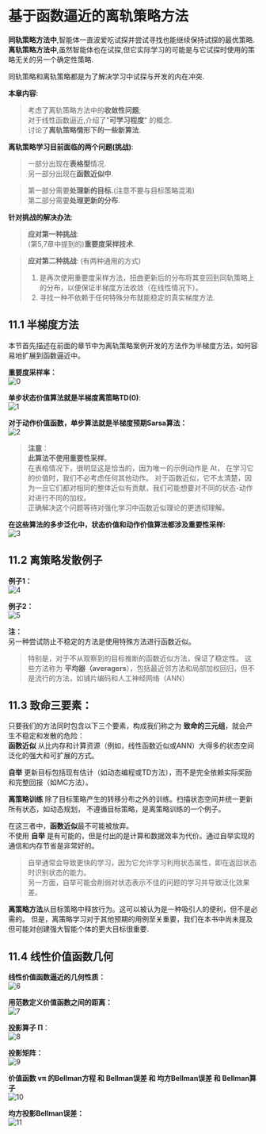 # 基于函数逼近的离轨策略方法  
**同轨策略方法中**,智能体一直波爱吃试探并尝试寻找也能继续保持试探的最优策略.   
**离轨策略方法中**,虽然智能体也在试探,但它实际学习的可能是与它试探时使用的策略无关的另一个确定性策略.   

同轨策略和离轨策略都是为了解决学习中试探与开发的内在冲突.    

**本章内容**:   
> 考虑了离轨策略方法中的**收敛性问题**;   
> 对于线性函数逼近,介绍了"**可学习程度**" 的概念.   
> 讨论了**离轨策略情形下的一些新算法**.   
  
**离轨策略学习目前面临的两个问题(挑战)**:   
> 一部分出现在**表格型**情况.   
> 另一部分出现在**函数近似中**.

> 第一部分需要**处理新的目标.**(注意不要与目标策略混淆)   
> 第二部分需要**处理更新的分布**.   

**针对挑战的解决办法**:   
> **应对第一种挑战**:  
> (第5,7章中提到的)**重要度采样技术**.   

> **应对第二种挑战**: (有两种通用的方式)   
> 1. 是再次使用重要度采样方法，扭曲更新后的分布将其变回到同轨策略上的分布，以便保证半梯度方法收敛（在线性情况下）。   
> 2. 寻找一种不依赖于任何特殊分布就能稳定的真实梯度方法.   

##  11.1 半梯度方法  
本节首先描述在前面的章节中为离轨策略案例开发的方法作为半梯度方法，如何容易地扩展到函数逼近中。   

**重要度采样率：**   
![0](/home/tenglong/0.png)   

**单步状态价值算法就是半梯度离策略TD(0)**:   
![1](/home/tenglong/0.png)   

**对于动作价值函数，单步算法就是半梯度预期Sarsa算法：**   
![2](/home/tenglong/0.png)    
 >**注意**：   
 > **此算法不使用重要性采样**。   
 在表格情况下，很明显这是恰当的，因为唯一的示例动作是 At， 在学习它的价值时，我们不必考虑任何其他动作。  对于函数近似，它不太清楚，因为一旦它们都对相同的整体近似有贡献，我们可能想要对不同的状态-动作对进行不同的加权。   
 > 正确解决这个问题等待对强化学习中函数近似理论的更透彻理解。   
 
 **在这些算法的多步泛化中，状态价值和动作价值算法都涉及重要性采样:**  
 ![3](/home/tenglong/0.png)   
 
##  11.2 离策略发散例子   
**例子1：**   
![4](/home/tenglong/0.png)    

**例子2：**   
![5](/home/tenglong/0.png)    

 **注：**   
 另一种尝试防止不稳定的方法是使用特殊方法进行函数近似。   
 > 特别是，对于不从观察到的目标推断的函数近似方法，保证了稳定性。 这些方法称为 **平均器（averagers**），包括最近邻方法和局部加权回归，但不是流行的方法，如铺片编码和人工神经网络（ANN）   
 
##  11.3 致命三要素：  
只要我们的方法同时包含以下三个要素，构成我们称之为 **致命的三元组**，就会产生不稳定和发散的危险：   
**函数近似** 从比内存和计算资源（例如，线性函数近似或ANN）大得多的状态空间泛化的强大和可扩展的方式。  

**自举** 更新目标包括现有估计（如动态编程或TD方法），而不是完全依赖实际奖励和完整回报（如MC方法）。  

**离策略训练** 除了目标策略产生的转移分布之外的训练。扫描状态空间并统一更新所有状态，如动态规划， 不遵循目标策略，是离策略训练的一个例子。   

在这三者中，**函数近似**最不可能被放弃。   
不使用 **自举** 是有可能的，但是付出的是计算和数据效率为代价。通过自举实现的通信和内存节省是非常好的。   
>  自举通常会导致更快的学习，因为它允许学习利用状态属性，即在返回状态时识别状态的能力。    
> 另一方面，自举可能会削弱对状态表示不佳的问题的学习并导致泛化效果差。    

 **离策略方法**从目标策略中释放行为。这可以被认为是一种吸引人的便利，但不是必需的。 但是，离策略学习对于其他预期的用例至关重要，我们在本书中尚未提及但可能对创建强大智能个体的更大目标很重要.   
 
##  11.4 线性价值函数几何
**线性价值函数逼近的几何性质：**  
![6](/home/tenglong/0.png)    

**用范数定义价值函数之间的距离：**   
![7](/home/tenglong/0.png)    

**投影算子 Π**：   
![8](/home/tenglong/0.png)    

**投影矩阵：**  
![9](/home/tenglong/0.png)   

**价值函数 vπ 的Bellman方程 和 Bellman误差 和 均方Bellman误差 和 Bellman算子**   
![10](/home/tenglong/0.png)   

**均方投影Bellman误差：**   
![11](/home/tenglong/0.png)   

## 